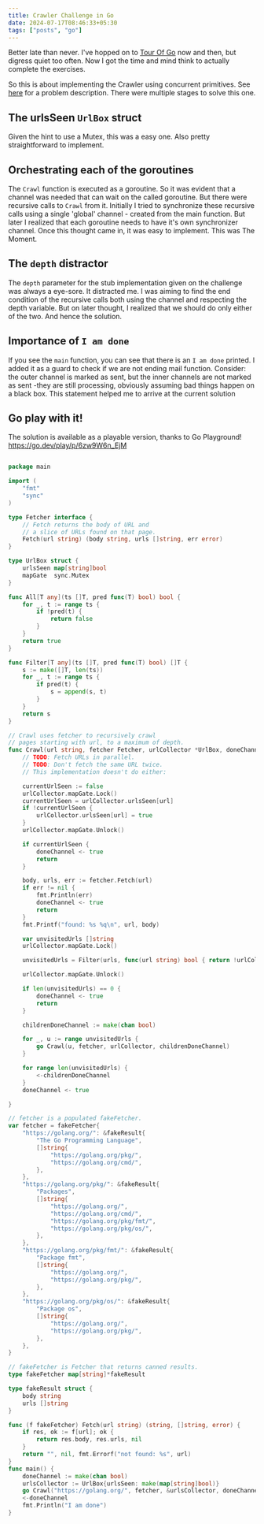 ```yaml
---
title: Crawler Challenge in Go
date: 2024-07-17T08:46:33+05:30
tags: ["posts", "go"]
---
```


Better late than never. I've hopped on to [Tour
Of Go](https://go.dev/tour/concurrency/) now and then, but digress quiet too
often. Now I got the time and mind think to actually complete the exercises.

So this is about implementing the Crawler using concurrent primitives. See
[here](https://go.dev/tour/concurrency/10) for a problem description. There
were multiple stages to solve this one.

## The urlsSeen `UrlBox` struct

Given the hint to use a Mutex, this was a easy one. Also pretty
straightforward to implement.

## Orchestrating each of the goroutines

The `Crawl` function is executed as a goroutine. So it was evident that a
channel was needed that can wait on the called goroutine. But there were
recursive calls to `Crawl` from it. Initially I tried to synchronize these
recursive calls using a single 'global' channel - created from the main
function. But later I realized that each goroutine needs to have it's own
synchronizer channel. Once this thought came in, it was easy to implement. This
was The Moment.

## The `depth` distractor

The `depth` parameter for the stub implementation given on the challenge was
always a eye-sore. It distracted me. I was aiming to find the end condition of
the recursive calls both using the channel and respecting the depth variable.
But on later thought, I realized that we should do only either of the two. And
hence the solution.

## Importance of `I am done`

If you see the `main` function, you can see that there is an `I am done`
printed. I added it as a guard to check if we are not ending mail function.
Consider: the outer channel is marked as sent, but the inner channels are not
marked as sent -they are still processing, obviously assuming bad things happen
on a black box. This statement helped me to arrive at the current solution

## Go play with it!

The solution is available as a playable version, thanks to Go Playground! https://go.dev/play/p/6zw9W6n_EjM

```go

package main

import (
	"fmt"
	"sync"
)

type Fetcher interface {
	// Fetch returns the body of URL and
	// a slice of URLs found on that page.
	Fetch(url string) (body string, urls []string, err error)
}

type UrlBox struct {
	urlsSeen map[string]bool
	mapGate  sync.Mutex
}

func All[T any](ts []T, pred func(T) bool) bool {
	for _, t := range ts {
		if !pred(t) {
			return false
		}
	}
	return true
}

func Filter[T any](ts []T, pred func(T) bool) []T {
	s := make([]T, len(ts))
	for _, t := range ts {
		if pred(t) {
			s = append(s, t)
		}
	}
	return s
}

// Crawl uses fetcher to recursively crawl
// pages starting with url, to a maximum of depth.
func Crawl(url string, fetcher Fetcher, urlCollector *UrlBox, doneChannel chan bool) {
	// TODO: Fetch URLs in parallel.
	// TODO: Don't fetch the same URL twice.
	// This implementation doesn't do either:

	currentUrlSeen := false
	urlCollector.mapGate.Lock()
	currentUrlSeen = urlCollector.urlsSeen[url]
	if !currentUrlSeen {
		urlCollector.urlsSeen[url] = true
	}
	urlCollector.mapGate.Unlock()

	if currentUrlSeen {
		doneChannel <- true
		return
	}

	body, urls, err := fetcher.Fetch(url)
	if err != nil {
		fmt.Println(err)
		doneChannel <- true
		return
	}
	fmt.Printf("found: %s %q\n", url, body)

	var unvisitedUrls []string
	urlCollector.mapGate.Lock()

	unvisitedUrls = Filter(urls, func(url string) bool { return !urlCollector.urlsSeen[url] })

	urlCollector.mapGate.Unlock()

	if len(unvisitedUrls) == 0 {
		doneChannel <- true
		return
	}

	childrenDoneChannel := make(chan bool)

	for _, u := range unvisitedUrls {
		go Crawl(u, fetcher, urlCollector, childrenDoneChannel)
	}

	for range len(unvisitedUrls) {
		<-childrenDoneChannel
	}
	doneChannel <- true

}

// fetcher is a populated fakeFetcher.
var fetcher = fakeFetcher{
	"https://golang.org/": &fakeResult{
		"The Go Programming Language",
		[]string{
			"https://golang.org/pkg/",
			"https://golang.org/cmd/",
		},
	},
	"https://golang.org/pkg/": &fakeResult{
		"Packages",
		[]string{
			"https://golang.org/",
			"https://golang.org/cmd/",
			"https://golang.org/pkg/fmt/",
			"https://golang.org/pkg/os/",
		},
	},
	"https://golang.org/pkg/fmt/": &fakeResult{
		"Package fmt",
		[]string{
			"https://golang.org/",
			"https://golang.org/pkg/",
		},
	},
	"https://golang.org/pkg/os/": &fakeResult{
		"Package os",
		[]string{
			"https://golang.org/",
			"https://golang.org/pkg/",
		},
	},
}

// fakeFetcher is Fetcher that returns canned results.
type fakeFetcher map[string]*fakeResult

type fakeResult struct {
	body string
	urls []string
}

func (f fakeFetcher) Fetch(url string) (string, []string, error) {
	if res, ok := f[url]; ok {
		return res.body, res.urls, nil
	}
	return "", nil, fmt.Errorf("not found: %s", url)
}
func main() {
	doneChannel := make(chan bool)
	urlsCollector := UrlBox{urlsSeen: make(map[string]bool)}
	go Crawl("https://golang.org/", fetcher, &urlsCollector, doneChannel)
	<-doneChannel
	fmt.Println("I am done")
}

```

